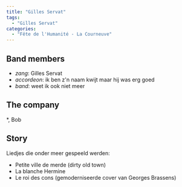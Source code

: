 ```yaml
---
title: "Gilles Servat"
tags:
  - "Gilles Servat"
categories:
  - "Fête de l'Humanité - La Courneuve"
---
```

Band members
------------
* _zang_: Gilles Servat
* _accordeon_: ik ben z'n naam kwijt maar hij was erg goed
* _band_: weet ik ook niet meer

The company
-----------
*, Bob

Story
-----
Liedjes die onder meer gespeeld werden:

* Petite ville de merde (dirty old town)
* La blanche Hermine
* Le roi des cons (gemoderniseerde cover van Georges Brassens)
